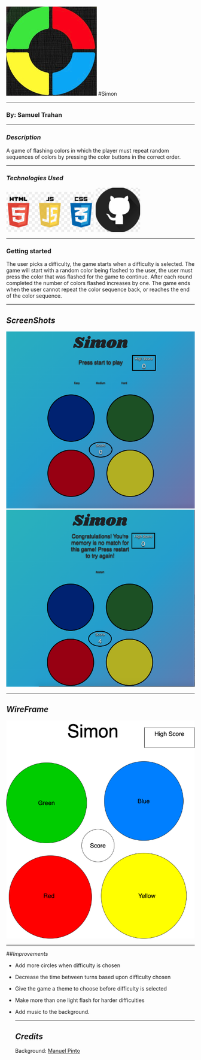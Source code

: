 ![](images/simon-game.png)
#Simon





----
### By: Samuel Trahan


------------------------
### _Description_

A game of flashing colors in which the player must repeat random sequences of colors by pressing the color buttons in the correct order.

-------

### _Technologies Used_

![](images/techused3.png) ![](images/githubtech.png)

------

### Getting started

The user picks a difficulty, the game starts when a difficulty is selected.  The game will start with a random color being flashed to the user, the user must press the color that was flashed for the game to continue.  After each round completed the number of colors flashed increases by one.  The game ends when the user cannot repeat the color sequence back, or reaches the end of the color sequence.

-----

## _ScreenShots_


![](/images/Simon-openpage.png) ![](images/Simon-winscreen.png)



-------
## _WireFrame_

![](/images/simon.png)

------

##_Improvements_
- Add more circles when difficulty is chosen
- Decrease the time between turns based upon difficulty chosen
- Give the game a theme to choose before difficulty is selected
- Make more than one light flash for harder difficulties
- Add music to the background.
  

  -----

  ## _Credits_

  Background: [Manuel Pinto](https://1stwebdesigner.com/15-css-background-effects/)

